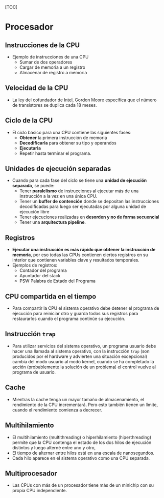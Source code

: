 [TOC]
# Procesador
## Instrucciones de la CPU
- Ejemplo de instrucciones de una CPU
	- Sumar de dos operadores
	- Cargar de memoria a un registro
	- Almacenar de registro a memoria
## Velocidad de la CPU
- La ley del cofundador de Intel, Gordon Moore específica que el número de transistores se duplica cada 18 meses.
## Ciclo de la CPU
- El ciclo básico para una CPU contiene las siguientes fases:
	- **Obtener** la primera instrucción de memoria
	- **Decodificarla** para obtener su tipo y operandos
	- **Ejecutarla**
	- Repetir hasta terminar el programa.
## Unidades de ejecución separadas
- Cuando para cada fase del ciclo se tiene una **unidad de ejecución separada**, se puede:
	- Tener **paralelismo** de instrucciones al ejecutar más de una instrucción a la vez en una única CPU.
	- Tener un **buffer de contención** donde se depositan las instrucciones decodificadas para luego ser ejecutadas por alguna unidad de ejecución libre
	- Tener ejecuciones realizadas en **desorden y no de forma secuencial**
	- Tener una **arquitectura pipeline**.
## Registros
- **Ejecutar una instrucción es más rápido que obtener la instrucción de memoria**, por eso todas las CPUs contienen ciertos registros en su interior que contienen variables clave y resultados temporales.
- Ejemplos de registros:
	- Contador del programa
	- Apuntador del stack
	- PSW Palabra de Estado del Programa
## CPU compartida en el tiempo
- Para compartir la CPU el sistema operativo debe detener el programa de ejecución para reiniciar otro y guarda todos sus registros para restaurarlos cuando el programa continúe su ejecución.
## Instrucción `trap`
- Para utilizar servicios del sistema operativo, un programa usuario debe hacer una llamada al sistema operativo, con la instrucción `trap` (son producidos por el hardware y advierten una situación excepcional) cambia del modo usuario al modo kernel, cuando se ha completado la acción (probablemente la solución de un problema) el control vuelve al programa de usuario.
## Cache
- Mientras la cache tenga un mayor tamaño de almacenamiento, el rendimiento de la CPU incrementará. Pero esto también tienen un límite, cuando el rendimiento comienza a decrecer. 
## Multihilamiento
- El multihilamiento (multithreading) o hiperhilamiento (hiperthreading) permite que la CPU contenga el estado de los dos hilos de ejecución distintos y luego alterné entre uno y otro, 
- El tiempo de alternar entre hilos está en una escala de nanosegundos.
- Cada hilo aparece en el sistema operativo como una CPU separada.
## Multiprocesador
- Las CPUs con más de un procesador tiene más de un minichip con su propia CPU independiente.